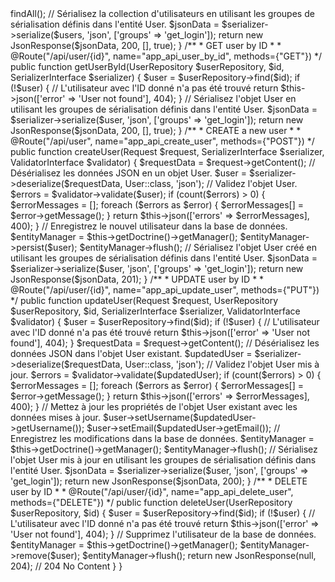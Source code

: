 <?php

namespace App\Controller\Api;

use App\Entity\User;
use App\Entity\League;
use App\Repository\UserRepository;
use Doctrine\ORM\EntityManagerInterface;
use Symfony\Component\HttpFoundation\Request;
use Symfony\Component\HttpFoundation\Response;
use Symfony\Component\Routing\Annotation\Route;
use Symfony\Component\HttpFoundation\JsonResponse;
use Symfony\Component\Serializer\SerializerInterface;
use Symfony\Component\Validator\Validator\ValidatorInterface;
use Symfony\Bundle\FrameworkBundle\Controller\AbstractController;


class UserController extends AbstractController
{
    /**
     * GET users collection
     * 
     * @Route("/api/user", name="app_api_user", methods={"GET"})
     */
    public function index(UserRepository $userRepository, SerializerInterface $serializer)
    {
        $users = $userRepository->findAll();

        // Sérialisez la collection d'utilisateurs en utilisant les groupes de sérialisation définis dans l'entité User.
        $jsonData = $serializer->serialize($users, 'json', ['groups' => 'get_login']);

        return new JsonResponse($jsonData, 200, [], true);
    } 

    /**
     * GET user by ID
     *
     * @Route("/api/user/{id}", name="app_api_user_by_id", methods={"GET"})
     */
    public function getUserById(UserRepository $userRepository, $id, SerializerInterface $serializer)
    {
        $user = $userRepository->find($id);

        if (!$user) {
            // L'utilisateur avec l'ID donné n'a pas été trouvé
            return $this->json(['error' => 'User not found'], 404);
        }

        // Sérialisez l'objet User en utilisant les groupes de sérialisation définis dans l'entité User.
        $jsonData = $serializer->serialize($user, 'json', ['groups' => 'get_login']);

        return new JsonResponse($jsonData, 200, [], true);
    }

    /**
     * CREATE a new user
     *
     * @Route("/api/user", name="app_api_create_user", methods={"POST"})
     */
    public function createUser(Request $request, SerializerInterface $serializer, ValidatorInterface $validator)
    {
        $requestData = $request->getContent();

        // Désérialisez les données JSON en un objet User.
        $user = $serializer->deserialize($requestData, User::class, 'json');

        // Validez l'objet User.
        $errors = $validator->validate($user);

        if (count($errors) > 0) {
            $errorMessages = [];
            foreach ($errors as $error) {
                $errorMessages[] = $error->getMessage();
            }
            return $this->json(['errors' => $errorMessages], 400);
        }

        // Enregistrez le nouvel utilisateur dans la base de données.
        $entityManager = $this->getDoctrine()->getManager();
        $entityManager->persist($user);
        $entityManager->flush();

        // Sérialisez l'objet User créé en utilisant les groupes de sérialisation définis dans l'entité User.
        $jsonData = $serializer->serialize($user, 'json', ['groups' => 'get_login']);

        return new JsonResponse($jsonData, 201);
    }

    /**
     * UPDATE user by ID
     *
     * @Route("/api/user/{id}", name="app_api_update_user", methods={"PUT"})
     */
    public function updateUser(Request $request, UserRepository $userRepository, $id, SerializerInterface $serializer, ValidatorInterface $validator)
    {
        $user = $userRepository->find($id);

        if (!$user) {
            // L'utilisateur avec l'ID donné n'a pas été trouvé
            return $this->json(['error' => 'User not found'], 404);
        }

        $requestData = $request->getContent();

        // Désérialisez les données JSON dans l'objet User existant.
        $updatedUser = $serializer->deserialize($requestData, User::class, 'json');

        // Validez l'objet User mis à jour.
        $errors = $validator->validate($updatedUser);

        if (count($errors) > 0) {
            $errorMessages = [];
            foreach ($errors as $error) {
                $errorMessages[] = $error->getMessage();
            }
            return $this->json(['errors' => $errorMessages], 400);
        }

        // Mettez à jour les propriétés de l'objet User existant avec les données mises à jour.
        $user->setUsername($updatedUser->getUsername());
        $user->setEmail($updatedUser->getEmail());

        // Enregistrez les modifications dans la base de données.
        $entityManager = $this->getDoctrine()->getManager();
        $entityManager->flush();

        // Sérialisez l'objet User mis à jour en utilisant les groupes de sérialisation définis dans l'entité User.
        $jsonData = $serializer->serialize($user, 'json', ['groups' => 'get_login']);

        return new JsonResponse($jsonData, 200);
    }

    /**
     * DELETE user by ID
     *
     * @Route("/api/user/{id}", name="app_api_delete_user", methods={"DELETE"})
     */
    public function deleteUser(UserRepository $userRepository, $id)
    {
        $user = $userRepository->find($id);

        if (!$user) {
            // L'utilisateur avec l'ID donné n'a pas été trouvé
            return $this->json(['error' => 'User not found'], 404);
        }

        // Supprimez l'utilisateur de la base de données.
        $entityManager = $this->getDoctrine()->getManager();
        $entityManager->remove($user);
        $entityManager->flush();

        return new JsonResponse(null, 204); // 204 No Content
    }
}
